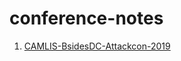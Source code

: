 # conference-notes

1. [CAMLIS-BsidesDC-Attackcon-2019](https://github.com/rcfontana/conference-notes/tree/master/camlis-bsidesDC-attackcon)
